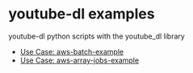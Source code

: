 # youtube-dl examples
youtube-dl python scripts with the youtube_dl library

* [Use Case: aws-batch-example](/aws-batch-example)
* [Use Case: aws-array-jobs-example](/aws-array-jobs-example)
